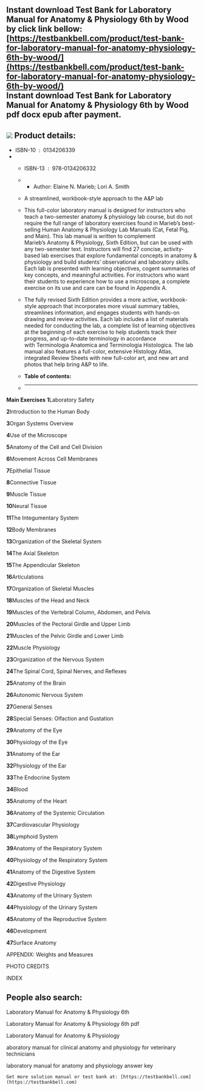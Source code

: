 Instant download **Test Bank for Laboratory Manual for Anatomy & Physiology 6th by Wood** by click link bellow:  
[https://testbankbell.com/product/test-bank-for-laboratory-manual-for-anatomy-physiology-6th-by-wood/](https://testbankbell.com/product/test-bank-for-laboratory-manual-for-anatomy-physiology-6th-by-wood/)  
**Instant download Test Bank for Laboratory Manual for Anatomy & Physiology 6th by Wood pdf docx epub after payment.**
----------------------------------------------------------------------------------------------------------------------


![](https://testbankbell.com/wp-content/uploads/2023/05/Wood-Laboratory-Manual-for-Anatomy-Physiology-6th.jpeg)
**Product details:**
--------------------


* ISBN-10 ‏ : ‎ 0134206339
* * ISBN-13 ‏ : ‎ 978-0134206332
  * * Author: Elaine N. Marieb; Lori A. Smith
   
  * A streamlined, workbook-style approach to the A&P lab
 
  * This full-color laboratory manual is designed for instructors who teach a two-semester anatomy & physiology lab course, but do not require the full range of laboratory exercises found in Marieb’s best-selling Human Anatomy & Physiology Lab Manuals (Cat, Fetal Pig, and Main). This lab manual is written to complement Marieb’s Anatomy & Physiology, Sixth Edition, but can be used with any two-semester text. Instructors will find 27 concise, activity-based lab exercises that explore fundamental concepts in anatomy & physiology and build students’ observational and laboratory skills. Each lab is presented with learning objectives, cogent summaries of key concepts, and meaningful activities. For instructors who want their students to experience how to use a microscope, a complete exercise on its use and care can be found in Appendix A.
 
  * The fully revised Sixth Edition provides a more active, workbook-style approach that incorporates more visual summary tables, streamlines information, and engages students with hands-on drawing and review activities. Each lab includes a list of materials needed for conducting the lab, a complete list of learning objectives at the beginning of each exercise to help students track their progress, and up-to-date terminology in accordance with Terminologia Anatomica and Terminologia Histologica. The lab manual also features a full-color, extensive Histology Atlas, integrated Review Sheets with new full-color art, and new art and photos that help bring A&P to life.
  * **Table of contents:**
  * ----------------------
 


**Main Exercises**
**1**Laboratory Safety

**2**Introduction to the Human Body

**3**Organ Systems Overview

**4**Use of the Microscope

**5**Anatomy of the Cell and Cell Division

**6**Movement Across Cell Membranes

**7**Epithelial Tissue

**8**Connective Tissue

**9**Muscle Tissue

**10**Neural Tissue

**11**The Integumentary System

**12**Body Membranes

**13**Organization of the Skeletal System

**14**The Axial Skeleton

**15**The Appendicular Skeleton

**16**Articulations

**17**Organization of Skeletal Muscles

**18**Muscles of the Head and Neck

**19**Muscles of the Vertebral Column, Abdomen, and Pelvis

**20**Muscles of the Pectoral Girdle and Upper Limb

**21**Muscles of the Pelvic Girdle and Lower Limb

**22**Muscle Physiology

**23**Organization of the Nervous System

**24**The Spinal Cord, Spinal Nerves, and Reflexes

**25**Anatomy of the Brain

**26**Autonomic Nervous System

**27**General Senses

**28**Special Senses: Olfaction and Gustation

**29**Anatomy of the Eye

**30**Physiology of the Eye

**31**Anatomy of the Ear

**32**Physiology of the Ear

**33**The Endocrine System

**34**Blood

**35**Anatomy of the Heart

**36**Anatomy of the Systemic Circulation

**37**Cardiovascular Physiology

**38**Lymphoid System

**39**Anatomy of the Respiratory System

**40**Physiology of the Respiratory System

**41**Anatomy of the Digestive System

**42**Digestive Physiology

**43**Anatomy of the Urinary System

**44**Physiology of the Urinary System

**45**Anatomy of the Reproductive System

**46**Development

**47**Surface Anatomy

APPENDIX: Weights and Measures

PHOTO CREDITS

INDEX




**People also search:**
-----------------------


Laboratory Manual for Anatomy & Physiology 6th

Laboratory Manual for Anatomy & Physiology 6th pdf

Laboratory Manual for Anatomy & Physiology

aboratory manual for clinical anatomy and physiology for veterinary technicians

laboratory manual for anatomy and physiology answer key


    Get more solution manual or test bank at: [https://testbankbell.com](https://testbankbell.com)
